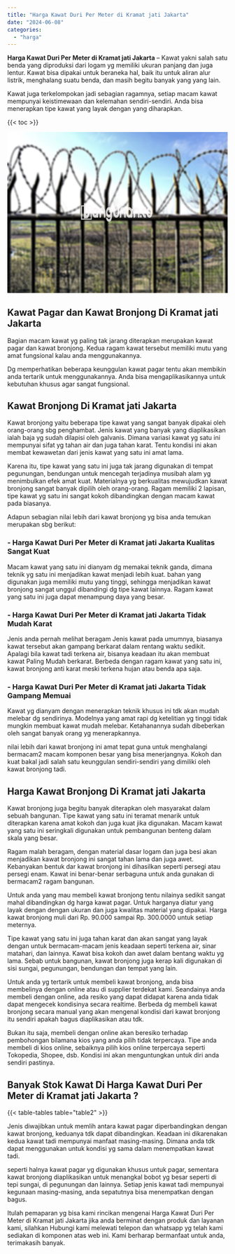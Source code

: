 ```yaml
---
title: "Harga Kawat Duri Per Meter di Kramat jati Jakarta"
date: "2024-06-08"
categories: 
  - "harga"
---
```


**Harga Kawat Duri Per Meter di Kramat jati Jakarta** – Kawat yakni salah satu benda yang diproduksi dari logam yg memiliki ukuran panjang dan juga lentur. Kawat bisa dipakai untuk beraneka hal, baik itu untuk aliran alur listrik, menghalang suatu benda, dan masih begitu banyak yang yang lain.

Kawat juga terkelompokan jadi sebagian ragamnya, setiap macam kawat mempunyai keistimewaan dan kelemahan sendiri-sendiri. Anda bisa menerapkan tipe kawat yang layak dengan yang diharapkan.

{{< toc >}}

![Harga Kawat Duri Per Meter di Kramat jati Jakarta](/images/jual-kawat-murah41.png)

## Kawat Pagar dan Kawat Bronjong Di Kramat jati Jakarta

Bagian macam kawat yg paling tak jarang diterapkan merupakan kawat pagar dan kawat bronjong. Kedua ragam kawat tersebut memiliki mutu yang amat fungsional kalau anda menggunakannya.

Dg memperhatikan beberapa keunggulan kawat pagar tentu akan membikin anda tertarik untuk menggunakannya. Anda bisa mengaplikasikannya untuk kebutuhan khusus agar sangat fungsional.

## Kawat Bronjong Di Kramat jati Jakarta

Kawat bronjong yaitu beberapa tipe kawat yang sangat banyak dipakai oleh orang-orang sbg penghambat. Jenis kawat yang banyak yang diaplikasikan ialah baja yg sudah dilapisi oleh galvanis. Dimana variasi kawat yg satu ini mempunyai sifat yg tahan air dan juga tahan karat. Tentu kondisi ini akan membat kewawetan dari jenis kawat yang satu ini amat lama.

Karena itu, tipe kawat yang satu ini juga tak jarang digunakan di tempat pegunungan, bendungan untuk mencegah terjadinya musibah alam yg menimbulkan efek amat kuat. Materialnya yg berkualitas mewujudkan kawat bronjong sangat banyak dipilih oleh orang-orang. Ragam memiliki 2 lapisan, tipe kawat yg satu ini sangat kokoh dibandingkan dengan macam kawat pada biasanya.

Adapun sebagian nilai lebih dari kawat bronjong yg bisa anda temukan merupakan sbg berikut:

### \- Harga Kawat Duri Per Meter di Kramat jati Jakarta Kualitas Sangat Kuat

Macam kawat yang satu ini dianyam dg memakai teknik ganda, dimana teknik yg satu ini menjadikan kawat menjadi lebih kuat. bahan yang digunakan juga memiliki mutu yang tinggi, sehingga menjadikan kawat bronjong sangat unggul dibandingi dg tipe kawat lainnya. Ragam kawat yang satu ini juga dapat menampung daya yang besar.

### \- Harga Kawat Duri Per Meter di Kramat jati Jakarta Tidak Mudah Karat

Jenis anda pernah melihat beragam Jenis kawat pada umumnya, biasanya kawat tersebut akan gampang berkarat dalam rentang waktu sedikit. Apalagi bila kawat tadi terkena air, bisanya keadaan itu akan membuat kawat Paling Mudah berkarat. Berbeda dengan ragam kawat yang satu ini, kawat bronjong anti karat meski terkena hujan atau benda apa saja.

### \- Harga Kawat Duri Per Meter di Kramat jati Jakarta Tidak Gampang Memuai

Kawat yg dianyam dengan menerapkan teknik khusus ini tdk akan mudah melebar dg sendirinya. Modelnya yang amat rapi dg ketelitian yg tinggi tidak mungkin membuat kawat mudah melebar. Ketahanannya sudah dibeberkan oleh sangat banyak orang yg menerapkannya.

nilai lebih dari kawat bronjong ini amat tepat guna untuk menghalangi bermacam2 macam komponen besar yang bisa menerjangnya. Kokoh dan kuat bakal jadi salah satu keunggulan sendiri-sendiri yang dimiliki oleh kawat bronjong tadi.

## Harga Kawat Bronjong Di Kramat jati Jakarta

Kawat bronjong juga begitu banyak diterapkan oleh masyarakat dalam sebuah bangunan. Tipe kawat yang satu ini teramat menarik untuk diterapkan karena amat kokoh dan juga kuat jika digunakan. Macam kawat yang satu ini seringkali digunakan untuk pembangunan benteng dalam skala yang besar.

Ragam malah beragam, dengan material dasar logam dan juga besi akan menjadikan kawat bronjong ini sangat tahan lama dan juga awet. Kebanyakan bentuk dar kawat bronjong ini dihasilkan seperti persegi atau persegi enam. Kawat ini benar-benar serbaguna untuk anda gunakan di bermacam2 ragam bangunan.

Untuk anda yang mau membeli kawat bronjong tentu nilainya sedikit sangat mahal dibandingkan dg harga kawat pagar. Untuk harganya diatur yang layak dengan dengan ukuran dan juga kwalitas material yang dipakai. Harga kawat bronjong muli dari Rp. 90.000 sampai Rp. 300.0000 untuk setiap meternya.

Tipe kawat yang satu ini juga tahan karat dan akan sangat yang layak dengan untuk bermacam-macam jenis keadaan seperti terkena air, sinar matahari, dan lainnya. Kawat bisa kokoh dan awet dalam bentang waktu yg lama. Sebab untuk bangunan, kawat bronjong juga kerap kali digunakan di sisi sungai, pegunungan, bendungan dan tempat yang lain.

Untuk anda yg tertarik untuk membeli kawat bronjong, anda bisa membelinya dengan online atau di supplier terdekat kami. Seandainya anda membeli dengan online, ada resiko yang dapat didapat karena anda tidak dapat mengecek kondisinya secara realtime. Berbeda dg membeli kawat bronjong secara manual yang akan mengenal kondisi dari kawat bronjong itu sendiri apakah bagus diaplikasikan atau tdk.

Bukan itu saja, membeli dengan online akan beresiko terhadap pembohongan bilamana kios yang anda pilih tidak terpercaya. Tipe anda membeli di kios online, sebaiknya pilih kios online terpercaya seperti Tokopedia, Shopee, dsb. Kondisi ini akan menguntungkan untuk diri anda sendiri pastinya.

## Banyak Stok Kawat Di Harga Kawat Duri Per Meter di Kramat jati Jakarta ?

{{< table-tables table="table2" >}}

Jenis diwajibkan untuk memlih antara kawat pagar diperbandingkan dengan kawat bronjong, keduanya tdk dapat dibandingkan. Keadaan ini dikarenakan kedua kawat tadi mempunyai manfaat masing-masing. Dimana anda tdk dapat menggunakan untuk kondisi yg sama dalam menempatkan kawat tadi.

seperti halnya kawat pagar yg digunakan khusus untuk pagar, sementara kawat bronjong diaplikasikan untuk menangkal bobot yg besar seperti di tepi sungai, di pegunungan dan lainnya. Setiap jenis kawat tadi mempunyai kegunaan masing-masing, anda sepatutnya bisa menempatkan dengan bagus.

Itulah pemaparan yg bisa kami rincikan mengenai Harga Kawat Duri Per Meter di Kramat jati Jakarta jika anda berminat dengan produk dan layanan kami, silahkan Hubungi kami melewati telepon dan whatsapp yg telah kami sediakan di komponen atas web ini. Kami berharap bermanfaat untuk anda, terimakasih banyak.
